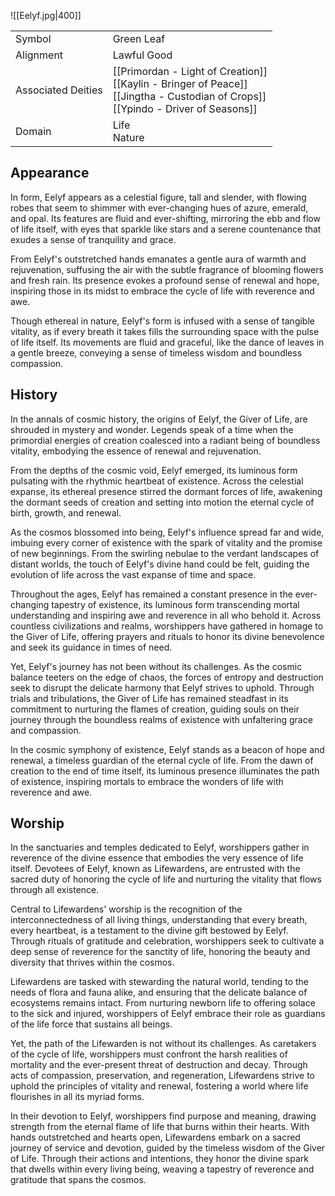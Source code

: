 ![[Eelyf.jpg|400]]

|                    |                                                                                                                                          |
| ------------------ | ---------------------------------------------------------------------------------------------------------------------------------------- |
| Symbol             | Green Leaf                                                                                                                               |
| Alignment          | Lawful Good                                                                                                                              |
| Associated Deities | [[Primordan - Light of Creation]]<br>[[Kaylin - Bringer of Peace]]<br>[[Jingtha - Custodian of Crops]]<br>[[Ypindo - Driver of Seasons]] |
| Domain             | Life<br>Nature                                                                                                                           |

## Appearance
In form, Eelyf appears as a celestial figure, tall and slender, with flowing robes that seem to shimmer with ever-changing hues of azure, emerald, and opal. Its features are fluid and ever-shifting, mirroring the ebb and flow of life itself, with eyes that sparkle like stars and a serene countenance that exudes a sense of tranquility and grace.

From Eelyf's outstretched hands emanates a gentle aura of warmth and rejuvenation, suffusing the air with the subtle fragrance of blooming flowers and fresh rain. Its presence evokes a profound sense of renewal and hope, inspiring those in its midst to embrace the cycle of life with reverence and awe.

Though ethereal in nature, Eelyf's form is infused with a sense of tangible vitality, as if every breath it takes fills the surrounding space with the pulse of life itself. Its movements are fluid and graceful, like the dance of leaves in a gentle breeze, conveying a sense of timeless wisdom and boundless compassion.

## History

  
In the annals of cosmic history, the origins of Eelyf, the Giver of Life, are shrouded in mystery and wonder. Legends speak of a time when the primordial energies of creation coalesced into a radiant being of boundless vitality, embodying the essence of renewal and rejuvenation.

From the depths of the cosmic void, Eelyf emerged, its luminous form pulsating with the rhythmic heartbeat of existence. Across the celestial expanse, its ethereal presence stirred the dormant forces of life, awakening the dormant seeds of creation and setting into motion the eternal cycle of birth, growth, and renewal.

As the cosmos blossomed into being, Eelyf's influence spread far and wide, imbuing every corner of existence with the spark of vitality and the promise of new beginnings. From the swirling nebulae to the verdant landscapes of distant worlds, the touch of Eelyf's divine hand could be felt, guiding the evolution of life across the vast expanse of time and space.

Throughout the ages, Eelyf has remained a constant presence in the ever-changing tapestry of existence, its luminous form transcending mortal understanding and inspiring awe and reverence in all who behold it. Across countless civilizations and realms, worshippers have gathered in homage to the Giver of Life, offering prayers and rituals to honor its divine benevolence and seek its guidance in times of need.

Yet, Eelyf's journey has not been without its challenges. As the cosmic balance teeters on the edge of chaos, the forces of entropy and destruction seek to disrupt the delicate harmony that Eelyf strives to uphold. Through trials and tribulations, the Giver of Life has remained steadfast in its commitment to nurturing the flames of creation, guiding souls on their journey through the boundless realms of existence with unfaltering grace and compassion.

In the cosmic symphony of existence, Eelyf stands as a beacon of hope and renewal, a timeless guardian of the eternal cycle of life. From the dawn of creation to the end of time itself, its luminous presence illuminates the path of existence, inspiring mortals to embrace the wonders of life with reverence and awe.

## Worship

  
In the sanctuaries and temples dedicated to Eelyf, worshippers gather in reverence of the divine essence that embodies the very essence of life itself. Devotees of Eelyf, known as Lifewardens, are entrusted with the sacred duty of honoring the cycle of life and nurturing the vitality that flows through all existence.

Central to Lifewardens' worship is the recognition of the interconnectedness of all living things, understanding that every breath, every heartbeat, is a testament to the divine gift bestowed by Eelyf. Through rituals of gratitude and celebration, worshippers seek to cultivate a deep sense of reverence for the sanctity of life, honoring the beauty and diversity that thrives within the cosmos.

Lifewardens are tasked with stewarding the natural world, tending to the needs of flora and fauna alike, and ensuring that the delicate balance of ecosystems remains intact. From nurturing newborn life to offering solace to the sick and injured, worshippers of Eelyf embrace their role as guardians of the life force that sustains all beings.

Yet, the path of the Lifewarden is not without its challenges. As caretakers of the cycle of life, worshippers must confront the harsh realities of mortality and the ever-present threat of destruction and decay. Through acts of compassion, preservation, and regeneration, Lifewardens strive to uphold the principles of vitality and renewal, fostering a world where life flourishes in all its myriad forms.

In their devotion to Eelyf, worshippers find purpose and meaning, drawing strength from the eternal flame of life that burns within their hearts. With hands outstretched and hearts open, Lifewardens embark on a sacred journey of service and devotion, guided by the timeless wisdom of the Giver of Life. Through their actions and intentions, they honor the divine spark that dwells within every living being, weaving a tapestry of reverence and gratitude that spans the cosmos.
